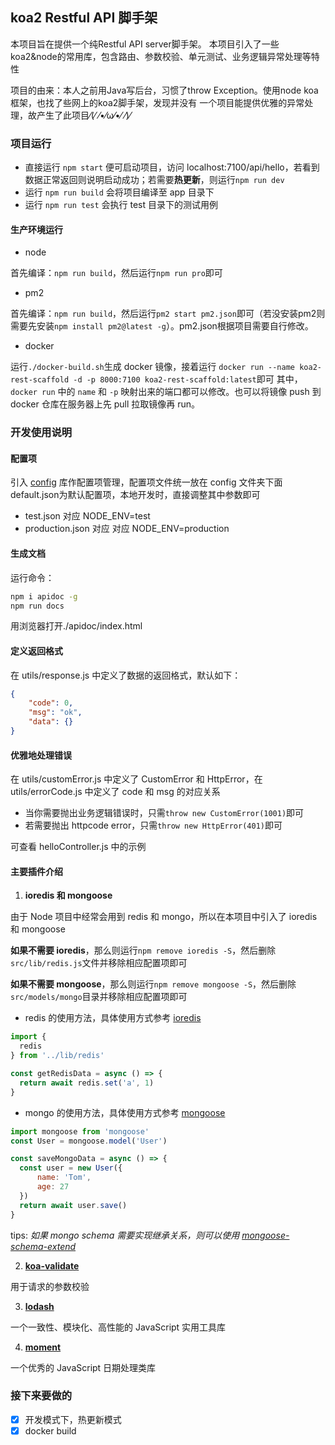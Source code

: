 ## koa2 Restful API 脚手架

本项目旨在提供一个纯Restful API server脚手架。
本项目引入了一些koa2&node的常用库，包含路由、参数校验、单元测试、业务逻辑异常处理等特性

项目的由来：本人之前用Java写后台，习惯了throw Exception。使用node koa框架，也找了些网上的koa2脚手架，发现并没有
一个项目能提供优雅的异常处理，故产生了此项目⁄(⁄ ⁄•⁄ω⁄•⁄ ⁄)⁄

### 项目运行

- 直接运行 `npm start` 便可启动项目，访问 localhost:7100/api/hello，若看到数据正常返回则说明启动成功；若需要**热更新**，则运行`npm run dev`
- 运行 `npm run build` 会将项目编译至 app 目录下
- 运行 `npm run test` 会执行 test 目录下的测试用例

#### 生产环境运行
- node

首先编译：`npm run build`，然后运行`npm run pro`即可

- pm2

首先编译：`npm run build`，然后运行`pm2 start pm2.json`即可（若没安装pm2则需要先安装`npm install pm2@latest -g`）。pm2.json根据项目需要自行修改。

- docker

运行`./docker-build.sh`生成 docker 镜像，接着运行 `docker run --name koa2-rest-scaffold -d -p 8000:7100 koa2-rest-scaffold:latest`即可
其中，`docker run` 中的 `name` 和 `-p` 映射出来的端口都可以修改。也可以将镜像 push 到 docker 仓库在服务器上先 pull 拉取镜像再 run。

### 开发使用说明

#### 配置项
引入 [config](https://github.com/lightbend/config) 库作配置项管理，配置项文件统一放在 config 文件夹下面
default.json为默认配置项，本地开发时，直接调整其中参数即可
- test.json 对应 NODE_ENV=test
- production.json 对应 对应 NODE_ENV=production

#### 生成文档

运行命令：
```bash
npm i apidoc -g
npm run docs
```
用浏览器打开./apidoc/index.html

#### 定义返回格式

在 utils/response.js 中定义了数据的返回格式，默认如下：

```json
{
    "code": 0,
    "msg": "ok",
    "data": {}
}
```

#### 优雅地处理错误

在 utils/customError.js 中定义了 CustomError 和 HttpError，在 utils/errorCode.js 中定义了 code 和 msg 的对应关系

- 当你需要抛出业务逻辑错误时，只需`throw new CustomError(1001)`即可
- 若需要抛出 httpcode error，只需`throw new HttpError(401)`即可

可查看 helloController.js 中的示例

#### 主要插件介绍

1. **ioredis 和 mongoose**

由于 Node 项目中经常会用到 redis 和 mongo，所以在本项目中引入了 ioredis 和 mongoose

**如果不需要 ioredis**，那么则运行`npm remove ioredis -S`，然后删除`src/lib/redis.js`文件并移除相应配置项即可

**如果不需要 mongoose**，那么则运行`npm remove mongoose -S`，然后删除`src/models/mongo`目录并移除相应配置项即可

- redis 的使用方法，具体使用方式参考 [ioredis](https://github.com/luin/ioredis)

```javascript
import {
  redis
} from '../lib/redis'

const getRedisData = async () => {
  return await redis.set('a', 1)
}
```

- mongo 的使用方法，具体使用方式参考 [mongoose](https://github.com/Automattic/mongoose)

```javascript
import mongoose from 'mongoose'
const User = mongoose.model('User')

const saveMongoData = async () => {
  const user = new User({
      name: 'Tom',
      age: 27
  })
  return await user.save()
}
```

tips: _如果 mongo schema 需要实现继承关系，则可以使用 [mongoose-schema-extend](https://github.com/briankircho/mongoose-schema-extend)_

2. **[koa-validate](https://github.com/RocksonZeta/koa-validate)**

用于请求的参数校验

3. **[lodash](https://github.com/lodash/lodash/)**

一个一致性、模块化、高性能的 JavaScript 实用工具库

4. **[moment](https://github.com/moment/moment/)**

一个优秀的 JavaScript 日期处理类库

### 接下来要做的

- [x] 开发模式下，热更新模式
- [x] docker build

